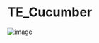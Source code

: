 # TE_Cucumber

![image](https://github.com/user-attachments/assets/cfed89f0-b72b-4a8f-8baf-4d6f952b1c78)
